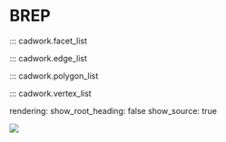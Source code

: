 # BREP

::: cadwork.facet_list

::: cadwork.edge_list

::: cadwork.polygon_list

::: cadwork.vertex_list

rendering:
show_root_heading: false
show_source: true

<noscript>
    <img src="https://analytics.cadwork.ca/ingress/e6b1702b-6224-4e93-94b7-9e4c2cd7ae06/pixel.gif">
</noscript>
<script defer src="https://analytics.cadwork.ca/ingress/e6b1702b-6224-4e93-94b7-9e4c2cd7ae06/script.js"></script>
